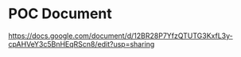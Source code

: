 # POC Document

https://docs.google.com/document/d/12BR28P7YfzQTUTG3KxfL3y-cpAHVeY3c5BnHEqRScn8/edit?usp=sharing

